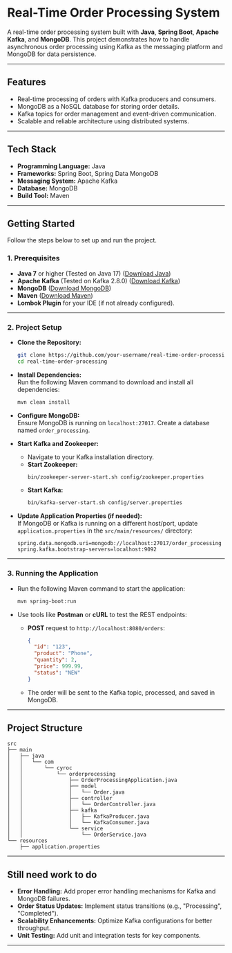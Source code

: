 
# **Real-Time Order Processing System**

A real-time order processing system built with **Java**, **Spring Boot**, **Apache Kafka**, and **MongoDB**. This project demonstrates how to handle asynchronous order processing using Kafka as the messaging platform and MongoDB for data persistence.

---

## **Features**
- Real-time processing of orders with Kafka producers and consumers.
- MongoDB as a NoSQL database for storing order details.
- Kafka topics for order management and event-driven communication.
- Scalable and reliable architecture using distributed systems.

---

## **Tech Stack**
- **Programming Language:** Java  
- **Frameworks:** Spring Boot, Spring Data MongoDB  
- **Messaging System:** Apache Kafka  
- **Database:** MongoDB  
- **Build Tool:** Maven  

---

## **Getting Started**

Follow the steps below to set up and run the project.

### **1. Prerequisites**
- **Java 7** or higher (Tested on Java 17) ([Download Java](https://adoptium.net/))  
- **Apache Kafka** (Tested on Kafka 2.8.0) ([Download Kafka](https://kafka.apache.org/downloads))  
- **MongoDB** ([Download MongoDB](https://www.mongodb.com/try/download/community))  
- **Maven** ([Download Maven](https://maven.apache.org/download.cgi))  
- **Lombok Plugin** for your IDE (if not already configured).  

---

### **2. Project Setup**
   * **Clone the Repository:**  
      ```bash
      git clone https://github.com/your-username/real-time-order-processing.git
      cd real-time-order-processing
      ```

   * **Install Dependencies:**  
      Run the following Maven command to download and install all dependencies:  
      ```bash
      mvn clean install
      ```

   * **Configure MongoDB:**  
      Ensure MongoDB is running on `localhost:27017`. Create a database named `order_processing`.  

   * **Start Kafka and Zookeeper:**  
      - Navigate to your Kafka installation directory.  
      - **Start Zookeeper:**  
        ```bash
        bin/zookeeper-server-start.sh config/zookeeper.properties
        ```
      - **Start Kafka:**  
        ```bash
        bin/kafka-server-start.sh config/server.properties
        ```

   * **Update Application Properties (if needed):**  
      If MongoDB or Kafka is running on a different host/port, update `application.properties` in the `src/main/resources/` directory:  
      ```properties
      spring.data.mongodb.uri=mongodb://localhost:27017/order_processing
      spring.kafka.bootstrap-servers=localhost:9092
      ```

---

### **3. Running the Application**
   * Run the following Maven command to start the application:  
      ```bash
      mvn spring-boot:run
      ```

   * Use tools like **Postman** or **cURL** to test the REST endpoints:  
      - **POST** request to `http://localhost:8080/orders`:  
        ```json
        {
          "id": "123",
          "product": "Phone",
          "quantity": 2,
          "price": 999.99,
          "status": "NEW"
        }
        ```

      - The order will be sent to the Kafka topic, processed, and saved in MongoDB.  

---

## **Project Structure**

```plaintext
src
├── main
│   ├── java
│   │   └── com
│   │       └── cyroc
│   │           └── orderprocessing
│   │               ├── OrderProcessingApplication.java
│   │               ├── model
│   │               │   └── Order.java
│   │               ├── controller
│   │               │   └── OrderController.java
│   │               ├── kafka
│   │               │   ├── KafkaProducer.java
│   │               │   └── KafkaConsumer.java
│   │               └── service
│   │                   └── OrderService.java
└── resources
    ├── application.properties
```

---

## **Still need work to do**
- **Error Handling:** Add proper error handling mechanisms for Kafka and MongoDB failures.  
- **Order Status Updates:** Implement status transitions (e.g., "Processing", "Completed").  
- **Scalability Enhancements:** Optimize Kafka configurations for better throughput.  
- **Unit Testing:** Add unit and integration tests for key components.

---
